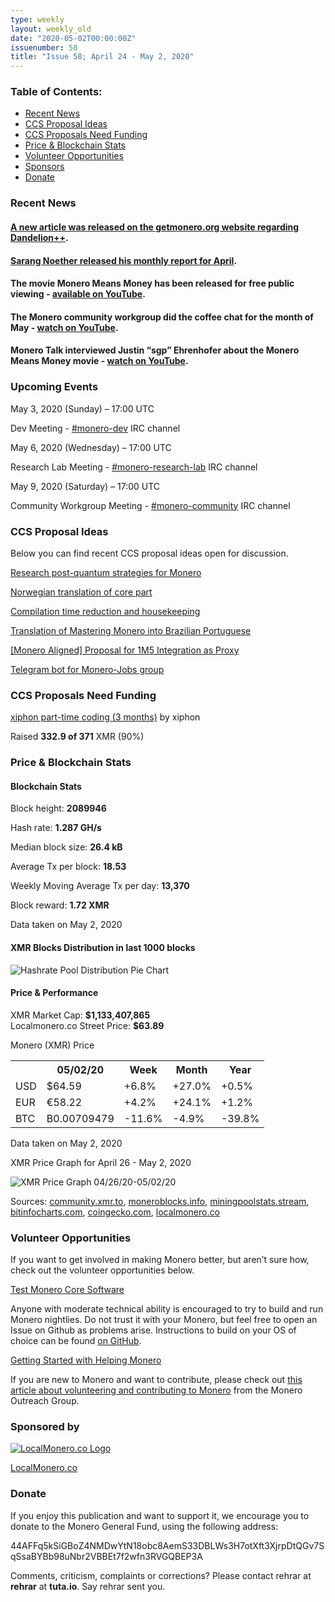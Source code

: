 ```yaml
---
type: weekly
layout: weekly_old
date: "2020-05-02T00:00:00Z"
issuenumber: 58
title: "Issue 58; April 24 - May 2, 2020"
---
```


<h3>Table of Contents:</h3>
<ul class="contents">
    <li><a href="#news">Recent News</a></li>
    <li><a href="#ideas">CCS Proposal Ideas</a></li>
    <li><a href="#proposals">CCS Proposals Need Funding</a></li>
    <li><a href="#stats">Price & Blockchain Stats</a></li>
    <li><a href="#volunteer">Volunteer Opportunities</a></li>
    <li><a href="#sponsor">Sponsors</a></li>
    <li><a href="#donate">Donate</a></li>
</ul>

<h3 id="news">Recent News</h3>

<div class="newsbyte">
    <h4><a href="https://web.getmonero.org/2020/04/18/dandelion-implemented.html" target="_blank">A new article was released on the getmonero.org website regarding Dandelion++</a>.</h4>
</div>

<div class="newsbyte">
    <h4><a href="https://repo.getmonero.org/monero-project/ccs-proposals/-/merge_requests/131#note_9896" target="_blank">Sarang Noether released his monthly report for April</a>.</h4>
</div>

<div class="newsbyte">
    <h4>The movie Monero Means Money has been released for free public viewing - <a href="https://youtu.be/8quGD9W7B2I" target="_blank">available on YouTube</a>.</h4>
</div>

<div class="newsbyte">
    <h4>The Monero community workgroup did the coffee chat for the month of May - <a href="https://youtu.be/UW_MlMKJxUo" target="_blank">watch on YouTube</a>.</h4>
</div>

<div class="newsbyte">
    <h4>Monero Talk interviewed Justin “sgp” Ehrenhofer about the Monero Means Money movie - <a href="https://youtu.be/qr9YlCaPjMk" target="_blank">watch on YouTube</a>.</h4>
</div>

<h3 id="events">Upcoming Events</h3>

<div class="event">
    <p class="date" markdown="1">May 3, 2020 (Sunday) – 17:00 UTC</p>
    <p markdown="1">Dev Meeting - <a href="irc://chat.freenode.net/#monero-dev" target="_blank">#monero-dev</a> IRC channel</p>
</div>

<div class="event">
    <p class="date" markdown="1">May 6, 2020 (Wednesday) – 17:00 UTC</p>
    <p markdown="1">Research Lab Meeting - <a href="irc://chat.freenode.net/#monero-research-lab" target="_blank">#monero-research-lab</a> IRC channel</p>
</div>

<div class="event">
    <p class="date" markdown="1">May 9, 2020 (Saturday) – 17:00 UTC</p>
    <p markdown="1">Community Workgroup Meeting - <a href="irc://chat.freenode.net/#monero-community" target="_blank">#monero-community</a> IRC channel</p>
</div>

<h3 id="ideas">CCS Proposal Ideas</h3>

<p>Below you can find recent CCS proposal ideas open for discussion.</p>

<div class="proposal">
<p><a href="https://repo.getmonero.org/monero-project/ccs-proposals/-/merge_requests/142" target="_blank">Research post-quantum strategies for Monero</a></p>
</div>

<div class="proposal">
<p><a href="https://repo.getmonero.org/monero-project/ccs-proposals/-/merge_requests/141" target="_blank">Norwegian translation of core part</a></p>
</div>

<div class="proposal">
<p><a href="https://repo.getmonero.org/monero-project/ccs-proposals/-/merge_requests/138" target="_blank">Compilation time reduction and housekeeping</a></p>
</div>

<div class="proposal">
<p><a href="https://repo.getmonero.org/monero-project/ccs-proposals/-/merge_requests/137" target="_blank">Translation of Mastering Monero into Brazilian Portuguese</a></p>
</div>

<div class="proposal">
<p><a href="https://repo.getmonero.org/monero-project/ccs-proposals/-/merge_requests/127" target="_blank">[Monero Aligned] Proposal for 1M5 Integration as Proxy</a></p>
</div>

<div class="proposal">
<p><a href="https://repo.getmonero.org/monero-project/ccs-proposals/merge_requests/91" target="_blank">Telegram bot for Monero-Jobs group</a></p>
</div>

<h3 id="proposals">CCS Proposals Need Funding</h3>

<div class="proposal">
    <p><a href="https://ccs.getmonero.org/proposals/xiphon-part-time-4.html" target="_blank">xiphon part-time coding (3 months)</a> by xiphon</p>
    <p>Raised <b>332.9 of 371</b> XMR (90%)</p>
</div>

<h3 id="stats">Price & Blockchain Stats</h3>

<h4 class="stat">Blockchain Stats</h4>

<div class="bcstats">
    <p>Block height: <b>2089946</b></p>
    <p>Hash rate: <b>1.287 GH/s</b></p>
    <p>Median block size: <b>26.4 kB</b></p>
    <p>Average Tx per block: <b>18.53</b></p>
    <p>Weekly Moving Average Tx per day: <b>13,370</b></p>
    <p>Block reward: <b>1.72 XMR</b></p>
</div>
<p class="note">Data taken on May 2, 2020</p>

<h4 class="stat">XMR Blocks Distribution in last 1000 blocks</h4>
<p><img src="/img/hashrate-pool-distribution-0502c.png" alt="Hashrate Pool Distribution Pie Chart"/></p>

<h4 class="stat">Price & Performance</h4>

<div class="price-intro">XMR Market Cap: <b>$1,133,407,865</b><br>Localmonero.co Street Price: <b>$63.89</b></div>

<p class="table-title">Monero (XMR) Price</p>
<table class="price-table">
  <tr class="row1">
    <th></th>
    <th>05/02/20</th>
    <th>Week</th>
    <th>Month</th>
    <th>Year</th>
  </tr>
  <tr>
    <td data-th="XMR to">USD</td>
    <td data-th="05/02/20">$64.59</td>
    <td data-th="Week" class="green">+6.8%</td>
    <td data-th="Month" class="green">+27.0%</td>
    <td data-th="Year" class="green">+0.5%</td>
  </tr>
  <tr class="row3">
    <td data-th="XMR to">EUR</td>
    <td data-th="05/02/20">€58.22</td>
    <td data-th="Week" class="green">+4.2%</td>
    <td data-th="Month" class="green">+24.1%</td>
    <td data-th="Year" class="green">+1.2%</td>
  </tr>
  <tr>
    <td data-th="XMR to">BTC</td>
    <td data-th="05/02/20">B0.00709479</td>
    <td data-th="Week" class="red">-11.6%</td>
    <td data-th="Month" class="red">-4.9%</td>
    <td data-th="Year" class="red">-39.8%</td>
  </tr>
</table>
<p class="note">Data taken on May 2, 2020</p>

<p class="table-title">XMR Price Graph for April 26 - May 2, 2020</p>

![XMR Price Graph 04/26/20-05/02/20](/img/weekly-chart-0502c.png "XMR Price Graph 04/26/20-05/02/20") 

Sources: <a href="https://community.xmr.to/explorer/mainnet/" target="_blank">community.xmr.to</a>, <a href="https://moneroblocks.info/stats/transaction-stats" target="_blank">moneroblocks.info</a>, <a href="https://miningpoolstats.stream/monero" target="_blank">miningpoolstats.stream</a>, <a href="https://bitinfocharts.com/monero/" target="_blank">bitinfocharts.com</a>, <a href="https://www.coingecko.com/" target="_blank">coingecko.com</a>, <a href="https://localmonero.co/" target="_blank">localmonero.co</a>

<h3 id="volunteer">Volunteer Opportunities</h3>

<p>If you want to get involved in making Monero better, but aren’t sure how, check out the volunteer opportunities below.</p>

<div class="newsbyte">
    <p class="date"><a href="https://github.com/monero-project/monero" target="_blank">Test Monero Core Software</a></p>
    <p>Anyone with moderate technical ability is encouraged to try to build and run Monero nightlies. Do not trust it with your Monero, but feel free to open an Issue on Github as problems arise. Instructions to build on your OS of choice can be found <a href="https://github.com/monero-project/monero#compiling-monero-from-source" target="_blank">on GitHub</a>. </p>
</div>

<div class="newsbyte">
    <p class="date"><a href="https://github.com/monero-project/monero" target="_blank">Getting Started with Helping Monero</a></p>
    <p>If you are new to Monero and want to contribute, please check out <a href="https://www.monerooutreach.org/stories/getting-started-helping-monero.php" target="_blank">this article about volunteering and contributing to Monero</a> from the Monero Outreach Group. </p>
</div>

<h3 id="sponsor">Sponsored by</h3>

<p><a href="https://localmonero.co/" target="_blank"><img src="/img/localmonero-logo.png" alt="LocalMonero.co Logo" class="localmonero"></a></p>

<p class="text-center"><a href="https://localmonero.co/" target="_blank">LocalMonero.co</a></p>

<h3 id="donate">Donate</h3>

<p markdown="1">If you enjoy this publication and want to support it, we encourage you to donate to the Monero General Fund, using the following address:</p>

<p class="address" markdown="1">44AFFq5kSiGBoZ4NMDwYtN18obc8AemS33DBLWs3H7otXft3XjrpDtQGv7SqSsaBYBb98uNbr2VBBEt7f2wfn3RVGQBEP3A</p>

<!--p><a href="monero:44AFFq5kSiGBoZ4NMDwYtN18obc8AemS33DBLWs3H7otXft3XjrpDtQGv7SqSsaBYBb98uNbr2VBBEt7f2wfn3RVGQBEP3A" class="qr"><img src="/img/donate-monero.png"></a></p-->

Comments, criticism, complaints or corrections? Please contact rehrar at **rehrar** at **tuta.io**. Say rehrar sent you.